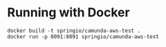 # Running with Docker
```
docker build -t springio/camunda-aws-test .
docker run -p 8091:8091 springio/camunda-aws-test
```